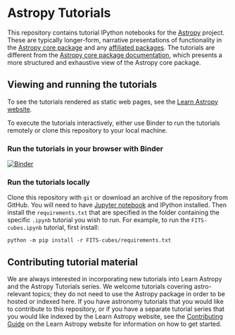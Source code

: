 # Astropy Tutorials

This repository contains tutorial IPython notebooks for the
[Astropy](http://astropy.org) project. These are typically longer-form,
narrative presentations of functionality in the [Astropy core
package](https://github.com/astropy/astropy) and any [affiliated
packages](http://www.astropy.org/affiliated/index.html). The tutorials are different
from the [Astropy core package documentation](http://docs.astropy.org), which presents a
more structured and exhaustive view of the Astropy core package.


## Viewing and running the tutorials

To see the tutorials rendered as static web pages, see the [Learn Astropy
website](https://learn.astropy.org).

To execute the tutorials interactively, either use Binder to run the tutorials
remotely or clone this repository to your local machine.

### Run the tutorials in your browser with Binder

[![Binder](http://mybinder.org/badge.svg)](https://mybinder.org/v2/gh/astropy/astropy-tutorials/main?filepath=tutorials)

### Run the tutorials locally

Clone this repository with `git` or download an archive of the repository from
GitHub. You will need to have [Jupyter notebook](http://jupyter.org/) and IPython
installed. Then install the `requirements.txt` that are specified in the folder
containing the specific `.ipynb` tutorial you wish to run. For example, to run the
`FITS-cubes.ipynb` tutorial, first install:

    python -m pip install -r FITS-cubes/requirements.txt


## Contributing tutorial material

We are always interested in incorporating new tutorials into Learn Astropy and
the Astropy Tutorials series. We welcome tutorials covering astro-relevant topics; they
do not need to use the Astropy package in order to be hosted or indexed here.
If you have astronomy tutorials that you would like to contribute to this repository,
or if you have a separate tutorial series that you would like indexed by the
Learn Astropy website, see the [Contributing
Guide](https://learn.astropy.org/contributing) on the Learn Astropy website for
information on how to get started.
